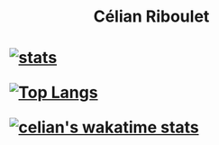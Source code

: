 <p align="center">
  <h1 align="center">Célian Riboulet<h1/>
<p/>

[![stats](https://github-readme-stats.vercel.app/api?username=celian-rib&count_private=true&show_icons=true&theme=dracula&hide_border=true)](https://github.com/anuraghazra/github-readme-stats)

[![Top Langs](https://github-readme-stats.vercel.app/api/top-langs/?username=celian-rib&count_private=true&show_icons=true&theme=dracula&hide_border=true&layout=compact)](https://github.com/anuraghazra/github-readme-stats)

[![celian's wakatime stats](https://github-readme-stats.vercel.app/api/wakatime?username=celian_rib&theme=dracula&hide_border=true&layout=compact)](https://github.com/anuraghazra/github-readme-stats)

